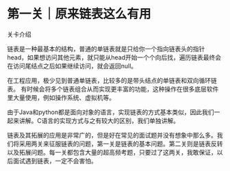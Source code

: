 # 第一关｜原来链表这么有用

 关卡介绍 

链表是一种最基本的结构，普通的单链表就是只给你一个指向链表头的指针head，如果想访问其他元素，就只能从head开始一个个向后找，遍历链表最终会在访问尾结点之后如果继续访问，就会返回null。

在工程应用，极少见到普通单链表，比较多的是带头结点的单链表和双向循环链表。 有时候会将多个链表组合从而实现更丰富的功能，这种操作在很多底层软件里大量使用，例如操作系统、虚拟机等。

由于Java和python都是面向对象的语言，实现链表的方式基本类似，因此我们一起来讲解。C语言的实现方式与之有较大的区别，我们单独讲解。

链表及其拓展的应用是非常广的，但是好在常见的面试题并没有想象中那么多。我们将采用两关来征服链表的问题，第一关是链表的基本问题。第二关则是链表反转以及拓展问题。每一关都包含大量的超高频考题，只要过了这两关，我敢保证，以后面试遇到链表，一定不会害怕。